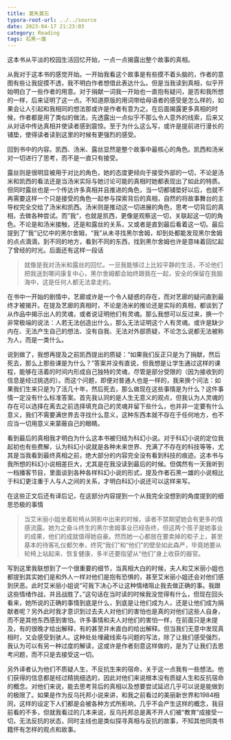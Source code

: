 ```yaml
---
title: 莫失莫忘
typora-root-url: ../../source
date: 2023-04-17 21:23:03
category: Reading
tags: 石黑一雄
---
```


这本书从平淡的校园生活回忆开始，一点一点揭露出整个故事的真相。

从我对于这本书的感觉开始。一开始我看这个故事是有些摸不着头脑的，作者的意图有些让我捉摸不透，我不明白作者想借此表达什么。但是当我读到真相，似乎开始明白了一些作者的用意。对于捐献一词我一开始也一直抱有疑问，是否和我所想的一样，后来证明了这一点。不知道原版的用词带给母语者的感受是怎么样的，如果会让人引起和我相同的想法那或许是作者有意为之。在后面揭露更多真相的时候，作者都是用了类似的做法，先透露出一点似乎不那么令人意外的线索，后来又从对话中传达真相并使读者感到震惊。至于为什么这么写，或许是提前进行漫长的铺垫，使得读者读到这里的时候有更强烈的感受。

回到书中的内容。凯西、汤米、露丝显然是整个故事中最核心的角色。凯西和汤米对一切进行了思考，而不是一直只有接受。

露丝则是很明显被用于对比的角色，她的态度更倾向于接受外部的一切，不论是汤米和凯西的看法还是当汤米实际与她讨论可能的真相时她都表现出了如此的特质。但同时露丝也是一个传达许多真相并且推进的角色，当一切都铺垫好以后，也就不再需要这样一个只是接受的角色一起参与探索背后的真相，自然的将故事舞台的主导权完全交给了汤米和凯西。汤米则是推动这一切进展的角色，思考一切背后的真相，去做各种尝试。而”我“，也就是凯西，更像是观察这一切，关联起这一切的角色。不论是和汤米接触，还是和露丝的关系，又或者是直到最后看着这一切。最后提到了“我”记忆中的黑尔舍姆，“我”从未寻找黑尔舍姆，却到处都能发现黑尔舍姆的点点滴滴，到不同的地方，看到不同的东西，找到黑尔舍姆也许是意味着回忆起了曾经的时光。后面还有这样一段话

> 就像是我对汤米和露丝的回忆。一旦我能够过上比较平静的生活，不论他们把我送到哪间康复中心，黑尔舍姆都会始终跟我在一起，安全的保留在我脑海中，这是任何人都无法拿走的。

在书中一开始的剧情中，艺廊或许是一个令人疑惑的存在，而对艺廊的疑问直到最终才被揭开。在提及艺廊的真相时，不论是汤米的推论还是实际的真相，都谈到了从作品中揭示出人的灵魂，或者说证明他们有灵魂。那么我想可以反过来，换一个非常极端的说法：人若无法创造出什么，那么无法证明这个人有灵魂。或许是缺少内在、无法产生自己的想法、没有自我、无法对外部质疑，不论怎么说都无法被称为人，而是一类什么。

说到做了，我想再提及之前凯西提出的质疑：“如果我们反正只是为了捐献，然后死去，那么上那些课是为什么？”答案并没有直说，但我想是让学生通过这样的课程，能够在活着的时间内形成自己独特的灵魂，尽管是部分受限的（因为接收到的信息是经过挑选的）。而这个问题，即便对普通人也是一样的，我来换个问法：如果我们生来只是为了活几十年，然后死去，那么做现在这些事情是为什么？这件事情一定没有什么标准答案。首先我认同的是人生无意义的观点，但我认为人灵魂的存在可以选择在离去之前选择填充自己的灵魂并留下些什么，也并非一定要有什么意义，我们不需要满世界去寻找什么意义，这种东西本就不存在于任何地方，也不应当一切用意义来蒙蔽自己的眼睛。

看到最后的真相我才明白为什么这本书被归结为科幻小说。对于科幻小说的定位我起初也有些费解，认为科幻小说就是各种未来世界、充满了不存在的科技等等，尤其是当我看到最终真相之前，绝大部分的内容完全没有看到科技的痕迹。这本书与我所想的科幻小说相差巨大，尤其是在我没读到最后的时候。但偶然有一天我听到一档播客节目，里面谈到各种各样科幻小说的形式，提及作者石黑一雄的小说相比于科幻更注重于人与人之间的关系，才明白科幻小说还可以这样来写。

在这些正文后还有译后记，在这部分内容提到一个从我完全没想到的角度提到的细思恐极的事情

> 当艾米丽小姐坐着轮椅从阴影中出来的时候，读者不禁期望她会有更多的情感流露。她为之奋斗终生的黑尔舍姆事业已经告终，但这两个孩子是她事业的成果，他们的成就值得她自豪。然而她一心都放在要卖掉的柜子上，甚至基本的待客礼仪都欠奉，终究“我们”和“他们”的壁垒如此森严，毕竟她要从轮椅上站起来、恢复健康，多半还要指望从“他们”身上收获的器官。

写到这里我联想到了一个很重要的细节，当真相大白的时候，夫人和艾米丽小姐也都提到其实她们是和外人一样对他们是抱有恐惧的，甚至艾米丽小姐还会对他们感到厌恶。此时艾米丽小姐说“可我下决心不让这种情绪阻止我去做正确的事。我跟这些情绪作战，并且战胜了。”这句话在当时读的时候我没觉得有什么，但现在回头看来，她所说的正确的事情到底是什么，到底是让他们成为人，还是让他们成为捐献者呢？另外此时我才意识到过去夫人对他们的害怕也是真的对他们这些人自身，而不是其他东西感到害怕。许多事情和夫人对他们的害怕一样，在前面只是未提及，有的很晚才给出解释，有的甚至并未直白的给出解释。但当我们无意中发现真相时，又会感受到骇人。这种处处埋藏线索与问题的写法，除了让我们感受强烈，我认为可以有另一种过度的解读，这或许是作者刻意这样做的，是为了让我们去思考问题，而不只是去接受这一切。

另外译者认为他们不质疑人生，不反抗生来的宿命，关于这一点我有一些想法。他们获得的信息都是经过精挑细选的，因此对他们来说根本没有质疑人生和反抗宿命的概念。对他们来说，能去思考背后的真相以及想要尝试延迟几乎可以说是能做到的极限了。如果是作为反乌托邦小说来讲，和我之前看过的美丽新世界和1984相同，这样的设定下人们都是会被各种方式所影响，几乎不会产生这样的概念，我目前看的不多，但就我看过的几本来说，反乌托邦总是离不开人们被“教育”成接受一切，无法反抗的状态，同时主线也是类似探寻真相与反抗的故事，不知其他同类书籍怀有怎样的观点和故事。
